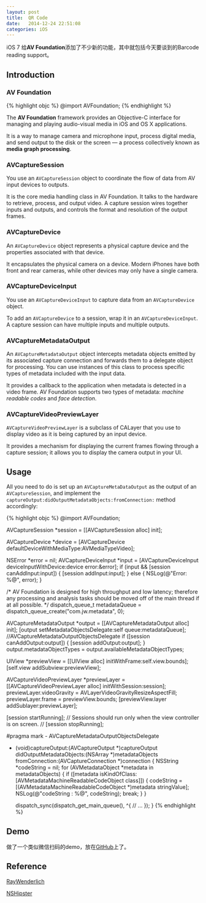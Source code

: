 ```yaml
---
layout: post
title:  QR Code
date:   2014-12-24 22:51:08
categories: iOS
---
```

iOS 7 给**AV Foundation**添加了不少新的功能，其中就包括今天要谈到的Barcode reading support。

## Introduction

### AV Foundation

{% highlight objc %}
@import AVFoundation;
{% endhighlight %}

The **AV Foundation** framework provides an Objective-C interface for managing and playing audio-visual media in iOS and OS X applications. 

It is a way to manage camera and microphone input, process digital media, and send output to the disk or the screen — a process collectively known as **media graph processing**.

### AVCaptureSession
You use an `AVCaptureSession` object to coordinate the flow of data from AV input devices to outputs. 

It is the core media handling class in AV Foundation. It talks to the hardware to retrieve, process, and output video. A capture session wires together inputs and outputs, and controls the format and resolution of the output frames.

### AVCaptureDevice
An `AVCaptureDevice` object represents a physical capture device and the properties associated with that device. 

It encapsulates the physical camera on a device. Modern iPhones have both front and rear cameras, while other devices may only have a single camera.

### AVCaptureDeviceInput
You use an `AVCaptureDeviceInput` to capture data from an `AVCaptureDevice` object.

To add an `AVCaptureDevice` to a session, wrap it in an `AVCaptureDeviceInput`. A capture session can have multiple inputs and multiple outputs.

### AVCaptureMetadataOutput
An `AVCaptureMetadataOutput` object intercepts metadata objects emitted by its associated capture connection and forwards them to a delegate object for processing. You can use instances of this class to process specific types of metadata included with the input data.

It provides a callback to the application when metadata is detected in a video frame. AV Foundation supports two types of metadata: *machine readable codes* and *face detection*.

### AVCaptureVideoPreviewLayer
`AVCaptureVideoPreviewLayer` is a subclass of CALayer that you use to display video as it is being captured by an input device.

It provides a mechanism for displaying the current frames flowing through a capture session; it allows you to display the camera output in your UI.

## Usage
All you need to do is set up an `AVCaptureMetaDataOutput` as the output of an `AVCaptureSession`, and implement the `captureOutput:didOutputMetadataObjects:fromConnection:` method accordingly:

{% highlight objc %}
@import AVFoundation;

AVCaptureSession *session = [[AVCaptureSession alloc] init];

AVCaptureDevice *device = [AVCaptureDevice defaultDeviceWithMediaType:AVMediaTypeVideo];

NSError *error = nil;
AVCaptureDeviceInput *input = [AVCaptureDeviceInput deviceInputWithDevice:device
                                                                    error:&error];
if (input && [session canAddInput:input]) {
    [session addInput:input];
} else {
    NSLog(@"Error: %@", error);
}

/* AV Foundation is designed for high throughput and low latency; 
therefore any processing and analysis tasks should be
moved off of the main thread if at all possible.
*/
dispatch_queue_t metadataQueue = dispatch_queue_create("com.jw.metadata", 0);

AVCaptureMetadataOutput *output = [[AVCaptureMetadataOutput alloc] init];
[output setMetadataObjectsDelegate:self queue:metadataQueue]; //AVCaptureMetadataOutputObjectsDelegate
if ([session canAddOutput:output]) {
    [session addOutput:output];
}
output.metadataObjectTypes = output.availableMetadataObjectTypes;

UIView *previewView = [[UIView alloc] initWithFrame:self.view.bounds];
[self.view addSubview:previewView];
    

AVCaptureVideoPreviewLayer *previewLayer = [[AVCaptureVideoPreviewLayer alloc] initWithSession:session];
previewLayer.videoGravity = AVLayerVideoGravityResizeAspectFill;
previewLayer.frame = previewView.bounds;
[previewView.layer addSublayer:previewLayer];

[session startRunning];
// Sessions should run only when the view controller is on screen.
// [session stopRunning];

#pragma mark - AVCaptureMetadataOutputObjectsDelegate
- (void)captureOutput:(AVCaptureOutput *)captureOutput
didOutputMetadataObjects:(NSArray *)metadataObjects
       fromConnection:(AVCaptureConnection *)connection
{
    NSString *codeString = nil;
    for (AVMetadataObject *metadata in metadataObjects) {
        if ([metadata isKindOfClass: [AVMetadataMachineReadableCodeObject class]]) {
            codeString = [(AVMetadataMachineReadableCodeObject *)metadata stringValue];
            NSLog(@"codeString : %@", codeString);
            break;
        }
    }
    
    dispatch_sync(dispatch_get_main_queue(), ^{
        // ...
    });
}
{% endhighlight %}

## Demo
做了一个类似微信扫码的demo，放在[GitHub](https://github.com/Jowyer/QRCodeDemo)上了。

## Reference
[RayWenderlich](http://www.raywenderlich.com/store/ios-7-by-tutorials)

[NSHipster](http://nshipster.com/ios7/)


